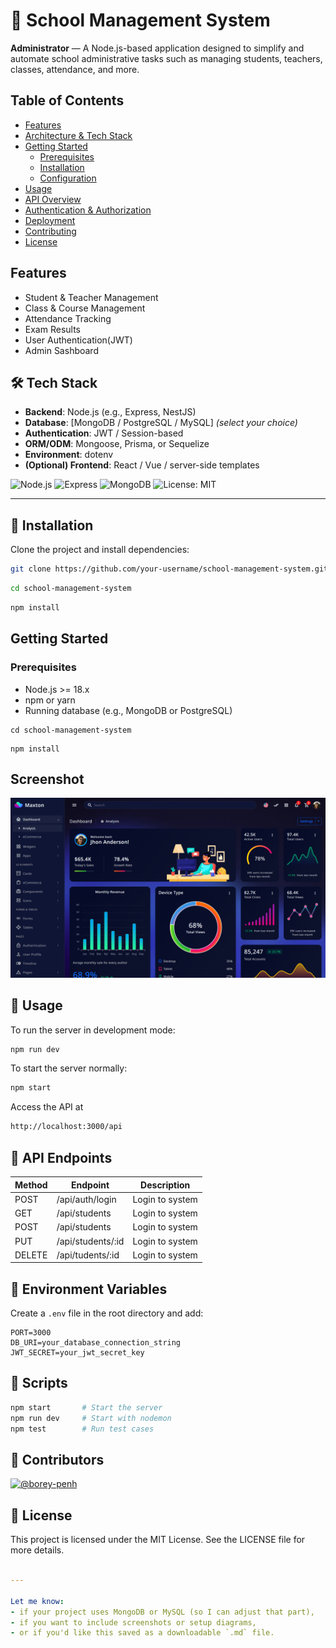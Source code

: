# 🏫 School Management System
<strong>Administrator</strong> — A Node.js-based application designed to simplify and automate school administrative tasks such as managing students, teachers, classes, attendance, and more.




## Table of Contents

- [Features](#features)
- [Architecture & Tech Stack](#architecture--tech-stack)
- [Getting Started](#getting-started)
  - [Prerequisites](#prerequisites)
  - [Installation](#installation)
  - [Configuration](#configuration)
- [Usage](#usage)
- [API Overview](#api-overview)
- [Authentication & Authorization](#authentication--authorization)
- [Deployment](#deployment)
- [Contributing](#contributing)
- [License](#license)

## Features

- Student & Teacher Management
- Class & Course Management
- Attendance Tracking
- Exam Results
- User Authentication(JWT)
- Admin Sashboard

## 🛠 Tech Stack

- **Backend**: Node.js (e.g., Express, NestJS)
- **Database**: [MongoDB / PostgreSQL / MySQL] *(select your choice)*
- **Authentication**: JWT / Session-based
- **ORM/ODM**: Mongoose, Prisma, or Sequelize
- **Environment**: dotenv
- **(Optional) Frontend**: React / Vue / server-side templates

![Node.js](https://img.shields.io/badge/Node.js-18.x-green)
![Express](https://img.shields.io/badge/Express.js-Framework-blue)
![MongoDB](https://img.shields.io/badge/MongoDB-Database-brightgreen)
![License: MIT](https://img.shields.io/badge/license-MIT-blue.svg)


---

## 🚀 Installation

Clone the project and install dependencies:

```bash
git clone https://github.com/your-username/school-management-system.git
```
```bash
cd school-management-system
```

```bash
npm install
```

## Getting Started

### Prerequisites

- Node.js >= 18.x
- npm or yarn
- Running database (e.g., MongoDB or PostgreSQL)



```
cd school-management-system
```
```
npm install
```
## Screenshot 
![Dashboard](image.png)

## 🔧 Usage 
To run the server in development mode:
```bash
npm run dev
```
To start the server normally:
```bash
npm start
```

Access the API at 
```bash
http://localhost:3000/api
```



## 📮 API Endpoints 
|Method | Endpoint            | Description       |
|-------|---------------------|-------------------|
| POST   |/api/auth/login      | Login to system   |
| GET   |/api/students      | Login to system   |
| POST   |/api/students      | Login to system   |
| PUT   |/api/students/:id      | Login to system   |
| DELETE   |/api/tudents/:id     | Login to system   |


## 🔑 Environment Variables
Create a `.env` file in the root directory and add:
```env
PORT=3000
DB_URI=your_database_connection_string
JWT_SECRET=your_jwt_secret_key
```
## 🧪 Scripts
```bash
npm start       # Start the server
npm run dev     # Start with nodemon
npm test        # Run test cases
```

## 👥 Contributors
[![@borey-penh](https://contrib.rocks/image?repo=borey-penh/homework-file)](https://github.com/borey-penh/homework)

## 📄 License
This project is licensed under the MIT License.
See the LICENSE file for more details.
```yaml

---

Let me know:
- if your project uses MongoDB or MySQL (so I can adjust that part),
- if you want to include screenshots or setup diagrams,
- or if you'd like this saved as a downloadable `.md` file.
```